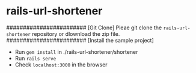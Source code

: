 # rails-url-shortener
########################
[Git Clone]
Pleae git clone the `rails-url-shortener` repository or dlownload the zip file.
########################
[Install the sample project]
- Run `gem install` in ./rails-url-shortener/shortener
- Run `rails serve`
- Check `localhost:3000` in the browser
